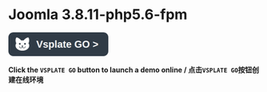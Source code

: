 # Joomla 3.8.11-php5.6-fpm

<a href="https://www.vsplate.com/?docker-compose=https://github.com/vsplate/dcenvs/joomla/3.8.11-php5.6-fpm"><img alt="VSPLATE GO" src="https://raw.githubusercontent.com/vsplate/images/master/vsgo_btn.png" width="200px"></a>

**Click the `VSPLATE GO` button to launch a demo online / 点击`VSPLATE GO`按钮创建在线环境**